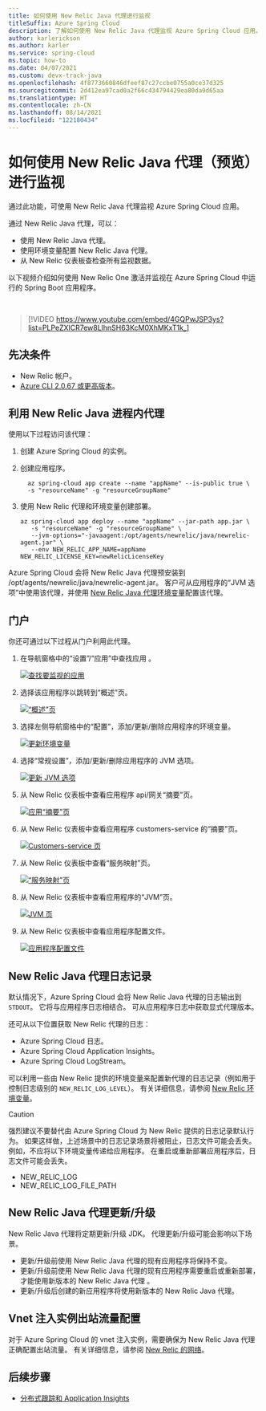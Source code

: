 ```yaml
---
title: 如何使用 New Relic Java 代理进行监视
titleSuffix: Azure Spring Cloud
description: 了解如何使用 New Relic Java 代理监视 Azure Spring Cloud 应用。
author: karlerickson
ms.author: karler
ms.service: spring-cloud
ms.topic: how-to
ms.date: 04/07/2021
ms.custom: devx-track-java
ms.openlocfilehash: 4f8773660846dfeef87c27ccbe0755a0ce37d325
ms.sourcegitcommit: 2d412ea97cad0a2f66c434794429ea80da9d65aa
ms.translationtype: HT
ms.contentlocale: zh-CN
ms.lasthandoff: 08/14/2021
ms.locfileid: "122180434"
---
```

# <a name="how-to-monitor-with-new-relic-java-agent-preview"></a>如何使用 New Relic Java 代理（预览）进行监视

通过此功能，可使用 New Relic Java 代理监视 Azure Spring Cloud 应用。

通过 New Relic Java 代理，可以：
* 使用 New Relic Java 代理。
* 使用环境变量配置 New Relic Java 代理。
* 从 New Relic 仪表板查检查所有监视数据。

以下视频介绍如何使用 New Relic One 激活并监视在 Azure Spring Cloud 中运行的 Spring Boot 应用程序。

<br>

> [!VIDEO https://www.youtube.com/embed/4GQPwJSP3ys?list=PLPeZXlCR7ew8LlhnSH63KcM0XhMKxT1k_]

## <a name="prerequisites"></a>先决条件

* New Relic 帐户。
* [Azure CLI 2.0.67 或更高版本](/cli/azure/install-azure-cli)。

## <a name="leverage-the-new-relic-java-in-process-agent"></a>利用 New Relic Java 进程内代理

使用以下过程访问该代理：

1. 创建 Azure Spring Cloud 的实例。

2. 创建应用程序。

    ```azurecli
      az spring-cloud app create --name "appName" --is-public true \
      -s "resourceName" -g "resourceGroupName"
    ```

3. 使用 New Relic 代理和环境变量创建部署。

    ```azurecli
    az spring-cloud app deploy --name "appName" --jar-path app.jar \
       -s "resourceName" -g "resourceGroupName" \
       --jvm-options="-javaagent:/opt/agents/newrelic/java/newrelic-agent.jar" \
       --env NEW_RELIC_APP_NAME=appName NEW_RELIC_LICENSE_KEY=newRelicLicenseKey
    ```

Azure Spring Cloud 会将 New Relic Java 代理预安装到 /opt/agents/newrelic/java/newrelic-agent.jar。 客户可从应用程序的“JVM 选项”中使用该代理，并使用 [New Relic Java 代理环境变量](https://docs.newrelic.com/docs/agents/java-agent/configuration/java-agent-configuration-config-file/#Environment_Variables)配置该代理。

## <a name="portal"></a>门户

你还可通过以下过程从门户利用此代理。

1. 在导航窗格中的“设置”/“应用”中查找应用 。

   [![查找要监视的应用](media/new-relic-monitoring/find-app.png)](media/new-relic-monitoring/find-app.png)

2. 选择该应用程序以跳转到“概述”页。

   [![“概述”页](media/new-relic-monitoring/overview-page.png)](media/new-relic-monitoring/overview-page.png)

3. 选择左侧导航窗格中的“配置”，添加/更新/删除应用程序的环境变量。 

   [![更新环境变量](media/new-relic-monitoring/configurations-update-environment.png)](media/new-relic-monitoring/configurations-update-environment.png)

4. 选择“常规设置”，添加/更新/删除应用程序的 JVM 选项。 

   [![更新 JVM 选项](media/new-relic-monitoring/update-jvm-option.png)](media/new-relic-monitoring/update-jvm-option.png)

5. 从 New Relic 仪表板中查看应用程序 api/网关“摘要”页。

   [![应用“摘要”页](media/new-relic-monitoring/app-summary-page.png)](media/new-relic-monitoring/app-summary-page.png)

6. 从 New Relic 仪表板中查看应用程序 customers-service 的“摘要”页。
 
   [![Customers-service 页](media/new-relic-monitoring/customers-service.png)](media/new-relic-monitoring/customers-service.png)  

7. 从 New Relic 仪表板中查看“服务映射”页。  

   [![“服务映射”页](media/new-relic-monitoring/service-map.png)](media/new-relic-monitoring/service-map.png)

8. 从 New Relic 仪表板中查看应用程序的“JVM”页。

   [![JVM 页](media/new-relic-monitoring/jvm-page.png)](media/new-relic-monitoring/jvm-page.png)

9. 从 New Relic 仪表板中查看应用程序配置文件。

   [![应用程序配置文件](media/new-relic-monitoring/profile-app.png)](media/new-relic-monitoring/profile-app.png)

## <a name="new-relic-java-agent-logging"></a>New Relic Java 代理日志记录

默认情况下，Azure Spring Cloud 会将 New Relic Java 代理的日志输出到 `STDOUT`。 它将与应用程序日志相结合。 可从应用程序日志中获取显式代理版本。

还可从以下位置获取 New Relic 代理的日志：

* Azure Spring Cloud 日志。
* Azure Spring Cloud Application Insights。
* Azure Spring Cloud LogStream。

可以利用一些由 New Relic 提供的环境变量来配置新代理的日志记录（例如用于控制日志级别的 `NEW_RELIC_LOG_LEVEL`）。 有关详细信息，请参阅 [New Relic 环境变量](https://docs.newrelic.com/docs/agents/java-agent/configuration/java-agent-configuration-config-file/#Environment_Variables)。

> [!CAUTION]
> 强烈建议不要替代由 Azure Spring Cloud 为 New Relic 提供的日志记录默认行为。 如果这样做，上述场景中的日志记录场景将被阻止，日志文件可能会丢失。 例如，不应将以下环境变量传递给应用程序。 在重启或重新部署应用程序后，日志文件可能会丢失。
>
> * NEW_RELIC_LOG
> * NEW_RELIC_LOG_FILE_PATH

## <a name="new-relic-java-agent-updateupgrade"></a>New Relic Java 代理更新/升级

New Relic Java 代理将定期更新/升级 JDK。 代理更新/升级可能会影响以下场景。

* 更新/升级前使用 New Relic Java 代理的现有应用程序将保持不变。
* 更新/升级前使用 New Relic Java 代理的现有应用程序需要重启或重新部署，才能使用新版本的 New Relic Java 代理 。
* 更新/升级后创建的新应用程序将使用新版本的 New Relic Java 代理。

## <a name="vnet-injection-instance-outbound-traffic-configuration"></a>Vnet 注入实例出站流量配置

对于 Azure Spring Cloud 的 vnet 注入实例，需要确保为 New Relic Java 代理正确配置出站流量。 有关详细信息，请参阅 [New Relic 的网络](https://docs.newrelic.com/docs/using-new-relic/cross-product-functions/install-configure/networks/#agents)。

## <a name="next-steps"></a>后续步骤

* [分布式跟踪和 Application Insights](how-to-distributed-tracing.md)
